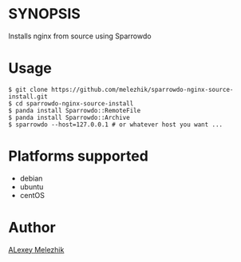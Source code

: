 # SYNOPSIS

Installs nginx from source using Sparrowdo

# Usage

    $ git clone https://github.com/melezhik/sparrowdo-nginx-source-install.git
    $ cd sparrowdo-nginx-source-install 
    $ panda install Sparrowdo::RemoteFile
    $ panda install Sparrowdo::Archive
    $ sparrowdo --host=127.0.0.1 # or whatever host you want ...

# Platforms supported

* debian
* ubuntu
* centOS

# Author

[ALexey Melezhik](mailto:melezhik@gmail.com)
